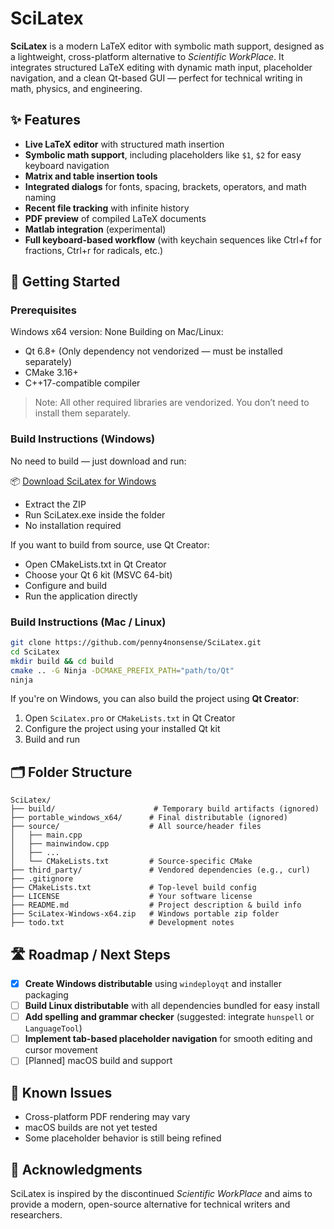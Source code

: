 # SciLatex

**SciLatex** is a modern LaTeX editor with symbolic math support, designed as a lightweight, cross-platform alternative to *Scientific WorkPlace*. It integrates structured LaTeX editing with dynamic math input, placeholder navigation, and a clean Qt-based GUI — perfect for technical writing in math, physics, and engineering.

## ✨ Features

- **Live LaTeX editor** with structured math insertion  
- **Symbolic math support**, including placeholders like `$1`, `$2` for easy keyboard navigation  
- **Matrix and table insertion tools**  
- **Integrated dialogs** for fonts, spacing, brackets, operators, and math naming  
- **Recent file tracking** with infinite history  
- **PDF preview** of compiled LaTeX documents  
- **Matlab integration** (experimental)  
- **Full keyboard-based workflow** (with keychain sequences like Ctrl+f for fractions, Ctrl+r for radicals, etc.)

## 🚀 Getting Started

### Prerequisites

Windows x64 version: None
Building on Mac/Linux:
- Qt 6.8+ (Only dependency not vendorized — must be installed separately)
- CMake 3.16+
- C++17-compatible compiler

> Note: All other required libraries are vendorized. You don’t need to install them separately.

### Build Instructions (Windows)

No need to build — just download and run:

📦 [Download SciLatex for Windows](http://www.github.com/penny4nonsense/SciLatex/SciLatex-Windows-x64.zip)
- Extract the ZIP
- Run SciLatex.exe inside the folder
- No installation required

If you want to build from source, use Qt Creator:

- Open CMakeLists.txt in Qt Creator
- Choose your Qt 6 kit (MSVC 64-bit)
- Configure and build
- Run the application directly

### Build Instructions (Mac / Linux)

```bash
git clone https://github.com/penny4nonsense/SciLatex.git
cd SciLatex
mkdir build && cd build
cmake .. -G Ninja -DCMAKE_PREFIX_PATH="path/to/Qt"
ninja
```

If you're on Windows, you can also build the project using **Qt Creator**:
1. Open `SciLatex.pro` or `CMakeLists.txt` in Qt Creator  
2. Configure the project using your installed Qt kit  
3. Build and run

## 🗂️ Folder Structure

```
SciLatex/
├── build/                      # Temporary build artifacts (ignored)
├── portable_windows_x64/      # Final distributable (ignored)
├── source/                    # All source/header files
│   ├── main.cpp
│   ├── mainwindow.cpp
│   ├── ...
│   └── CMakeLists.txt         # Source-specific CMake
├── third_party/               # Vendored dependencies (e.g., curl)
├── .gitignore
├── CMakeLists.txt             # Top-level build config
├── LICENSE                    # Your software license
├── README.md                  # Project description & build info
├── SciLatex-Windows-x64.zip   # Windows portable zip folder
├── todo.txt                   # Development notes

```

## 🛣️ Roadmap / Next Steps

- [X] **Create Windows distributable** using `windeployqt` and installer packaging  
- [ ] **Build Linux distributable** with all dependencies bundled for easy install  
- [ ] **Add spelling and grammar checker** (suggested: integrate `hunspell` or `LanguageTool`)  
- [ ] **Implement tab-based placeholder navigation** for smooth editing and cursor movement  
- [ ] [Planned] macOS build and support  

## 🐛 Known Issues

- Cross-platform PDF rendering may vary  
- macOS builds are not yet tested  
- Some placeholder behavior is still being refined

## 🙏 Acknowledgments

SciLatex is inspired by the discontinued *Scientific WorkPlace* and aims to provide a modern, open-source alternative for technical writers and researchers.
